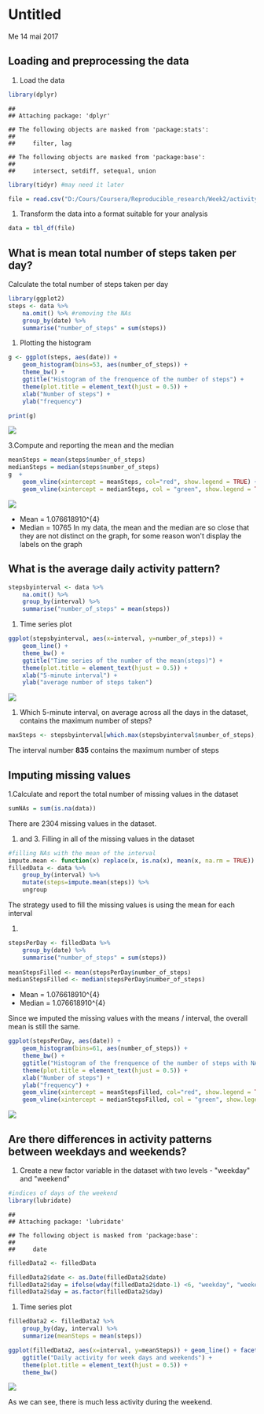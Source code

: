 Untitled
================
Me
14 mai 2017

Loading and preprocessing the data
----------------------------------

1.  Load the data

``` r
library(dplyr)
```

    ## 
    ## Attaching package: 'dplyr'

    ## The following objects are masked from 'package:stats':
    ## 
    ##     filter, lag

    ## The following objects are masked from 'package:base':
    ## 
    ##     intersect, setdiff, setequal, union

``` r
library(tidyr) #may need it later

file = read.csv("D:/Cours/Coursera/Reproducible_research/Week2/activity.csv")
```

1.  Transform the data into a format suitable for your analysis

``` r
data = tbl_df(file)
```

What is mean total number of steps taken per day?
-------------------------------------------------

Calculate the total number of steps taken per day

``` r
library(ggplot2)
steps <- data %>% 
    na.omit() %>% #removing the NAs
    group_by(date) %>%
    summarise("number_of_steps" = sum(steps))
```

1.  Plotting the histogram

``` r
g <- ggplot(steps, aes(date)) + 
    geom_histogram(bins=53, aes(number_of_steps)) + 
    theme_bw() +
    ggtitle("Histogram of the frenquence of the number of steps") + 
    theme(plot.title = element_text(hjust = 0.5)) +
    xlab("Number of steps") + 
    ylab("frequency")

print(g)
```

![](PA1_template_files/figure-markdown_github/unnamed-chunk-4-1.png)

3.Compute and reporting the mean and the median

``` r
meanSteps = mean(steps$number_of_steps)
medianSteps = median(steps$number_of_steps)
g  +
    geom_vline(xintercept = meanSteps, col="red", show.legend = TRUE) +
    geom_vline(xintercept = medianSteps, col = "green", show.legend = TRUE) 
```

![](PA1_template_files/figure-markdown_github/unnamed-chunk-5-1.png)

-   Mean = 1.076618910^{4}
-   Median = 10765 In my data, the mean and the median are so close that they are not distinct on the graph, for some reason won't display the labels on the graph

What is the average daily activity pattern?
-------------------------------------------

``` r
stepsbyinterval <- data %>%
    na.omit() %>%
    group_by(interval) %>%
    summarise("number_of_steps" = mean(steps))
```

1.  Time series plot

``` r
ggplot(stepsbyinterval, aes(x=interval, y=number_of_steps)) +
    geom_line() +
    theme_bw() + 
    ggtitle("Time series of the number of the mean(steps)") + 
    theme(plot.title = element_text(hjust = 0.5)) +
    xlab("5-minute interval") +
    ylab("average number of steps taken") 
```

![](PA1_template_files/figure-markdown_github/unnamed-chunk-7-1.png)

1.  Which 5-minute interval, on average across all the days in the dataset, contains the maximum number of steps?

``` r
maxSteps <- stepsbyinterval[which.max(stepsbyinterval$number_of_steps), 1]
```

The interval number **835** contains the maximum number of steps

Imputing missing values
-----------------------

1.Calculate and report the total number of missing values in the dataset

``` r
sumNAs = sum(is.na(data))
```

There are 2304 missing values in the dataset.

1.  and 3. Filling in all of the missing values in the dataset

``` r
#filling NAs with the mean of the interval
impute.mean <- function(x) replace(x, is.na(x), mean(x, na.rm = TRUE))
filledData <- data %>%
    group_by(interval) %>%
    mutate(steps=impute.mean(steps)) %>%
    ungroup
```

The strategy used to fill the missing values is using the mean for each interval

1.  

``` r
stepsPerDay <- filledData %>%
    group_by(date) %>%
    summarise("number_of_steps" = sum(steps))
    
meanStepsFilled <- mean(stepsPerDay$number_of_steps)
medianStepsFilled <- median(stepsPerDay$number_of_steps)
```

-   Mean = 1.076618910^{4}
-   Median = 1.076618910^{4}

Since we imputed the missing values with the means / interval, the overall mean is still the same.

``` r
ggplot(stepsPerDay, aes(date)) + 
    geom_histogram(bins=61, aes(number_of_steps)) + 
    theme_bw() +
    ggtitle("Histogram of the frenquence of the number of steps with NA imputed") + 
    theme(plot.title = element_text(hjust = 0.5)) +
    xlab("Number of steps") + 
    ylab("frequency") +
    geom_vline(xintercept = meanStepsFilled, col="red", show.legend = TRUE) +
    geom_vline(xintercept = medianStepsFilled, col = "green", show.legend = TRUE) 
```

![](PA1_template_files/figure-markdown_github/unnamed-chunk-12-1.png)

Are there differences in activity patterns between weekdays and weekends?
-------------------------------------------------------------------------

1.  Create a new factor variable in the dataset with two levels - "weekday" and "weekend"

``` r
#indices of days of the weekend
library(lubridate)
```

    ## 
    ## Attaching package: 'lubridate'

    ## The following object is masked from 'package:base':
    ## 
    ##     date

``` r
filledData2 <- filledData

filledData2$date <- as.Date(filledData2$date) 
filledData2$day = ifelse(wday(filledData2$date-1) <6, "weekday", "weekend")
filledData2$day = as.factor(filledData2$day)
```

1.  Time series plot

``` r
filledData2 <- filledData2 %>%
    group_by(day, interval) %>%
    summarize(meanSteps = mean(steps))

ggplot(filledData2, aes(x=interval, y=meanSteps)) + geom_line() + facet_grid(day ~.) + ylab("Average number of steps") +
    ggtitle("Daily activity for week days and weekends") + 
    theme(plot.title = element_text(hjust = 0.5)) + 
    theme_bw()
```

![](PA1_template_files/figure-markdown_github/unnamed-chunk-14-1.png)

As we can see, there is much less activity during the weekend.
